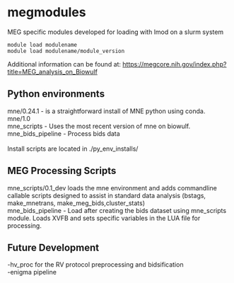 # megmodules
MEG specific modules developed for loading with lmod on a slurm system

`module load modulename`<br>
`module load modulename/module_version`

Additional information can be found at: https://megcore.nih.gov/index.php?title=MEG_analysis_on_Biowulf

## Python environments
  mne/0.24.1 - is  a straightforward install of MNE python using conda.  <br>
  mne/1.0
  <br>
  mne_scripts - Uses the most recent version of mne on biowulf. 
  <br>
  mne_bids_pipeline - Process bids data
  <br><br>
  Install scripts are located in ./py_env_installs/

## MEG Processing Scripts
  mne_scripts/0.1_dev loads the mne environment and adds commandline callable scripts designed to assist in standard data analysis (bstags, make_mnetrans, make_meg_bids,cluster_stats)
  <br>
  mne_bids_pipeline - Load after creating the bids dataset using mne_scripts module.  Loads XVFB and sets specific variables in the LUA file for processing.


## Future Development
-hv_proc for the RV protocol preprocessing and bidsification <br>
-enigma pipeline <br>
